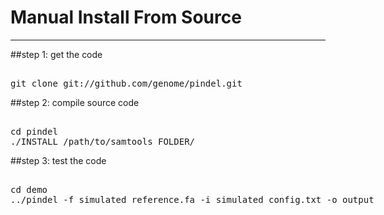 # Manual Install From Source

<style type="text/css">
.scrollable {
  width: 585px;
  overflow: auto;
  white-space: pre;
}
</style>

***

##step 1: get the code
<pre class="scrollable terminal"> 
git clone git://github.com/genome/pindel.git
</pre>

##step 2: compile source code
<pre class="scrollable terminal"> 
cd pindel 
./INSTALL /path/to/samtools_FOLDER/
</pre>

##step 3: test the code
<pre class="scrollable terminal"> 
cd demo
../pindel -f simulated_reference.fa -i simulated_config.txt -o output
</pre>






